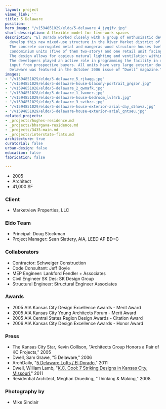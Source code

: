 ```yaml
---
layout: project
vimeo_link: ''
title: 5 Delaware
position: 
hero_image: "/v1594851029/eldo/5-delaware_4_jyqjfv.jpg"
short-description: A flexible model for live-work spaces
description: "El Dorado worked closely with a group of enthusiastic developers to
  develop this new mixed-use structure in the River Market district of Kansas City.
  The concrete corrugated metal and mangeras wood structure houses twelve residential
  condominium units (five of them two-story) and one retail unit facing Delaware Street.
  The design allows for copious natural lighting and ventilation within the units.
  The developers played an active role in programming the facility in response to
  input from prospective buyers. All units have very large exterior deck areas. \n\n5
  Delaware was featured in the October 2006 issue of “Dwell” magazine."
images:
- "/v1594851029/eldo/5-delaware_5_rjkaqg.jpg"
- "/v1594851029/eldo/5-delaware-house-blacony-portrait_grqzor.jpg"
- "/v1594851028/eldo/5-delaware_2_qwmafk.jpg"
- "/v1594851028/eldo/5-delaware_1_lwxner.jpg"
- "/v1594851029/eldo/5-delaware-house-bedroom_lvl4rb.jpg"
- "/v1594851029/eldo/5-delaware_3_svihzc.jpg"
- "/v1594851029/eldo/5-delaware-house-exterior-arial-day_s5hovz.jpg"
- "/v1594851029/eldo/5-delaware-house-exterior-arial_qntseu.jpg"
related_projects:
- _projects/hughes-residence.md
- _projects/bhargava-residence.md
- _projects/3435-main.md
- _projects/interstate-flats.md
architecture: true
curatorial: false
urban-design: false
education: false
fabrication: false

---
```

* 2005
* Architect
* 41,000 SF

### Client

* Marketview Properties, LLC

### Eldo Team

* Principal: Doug Stockman
* Project Manager: Sean Slattery, AIA, LEED AP BD+C

### Collaborators

* Contractor: Schweiger Construction
* Code Consultant: Jeff Boyle
* MEP Engineer: Lankford Fendler + Associates
* Civil Engineer SK Des: SK Design Group
* Structural Engineer: Structural Engineer Associates

### Awards

* 2005 AIA Kansas City Design Excellence Awards - Merit Award
* 2005 AIA Kansas City Young Architects Forum - Merit Award
* 2005 AIA Central States Region Design Awards - Citation Award
* 2006 AIA Kansas City Design Excellence Awards - Honor Award

### Press

* The Kansas City Star, Kevin Collison, "Architects Group Honors a Pair of KC Projects," 2005
* Dwell, Sam Grawe, "5 Delaware," 2006
* ArchDaily, "[5 Delaware Lofts / El Dorado](https://www.archdaily.com/106730/5-delaware-lofts-el-dorado)," 2011
* Dwell, William Lamb, "[K.C. Cool: 7 Striking Designs in Kansas City, Missouri](https://www.dwell.com/collection/k.c.-cool-7-striking-designs-in-kansas-city-missouri-385bcdd4)," 2011
* Residential Architect, Meghan Drueding, "Thinking & Making," 2008

### Photography by

* Mike Sinclair